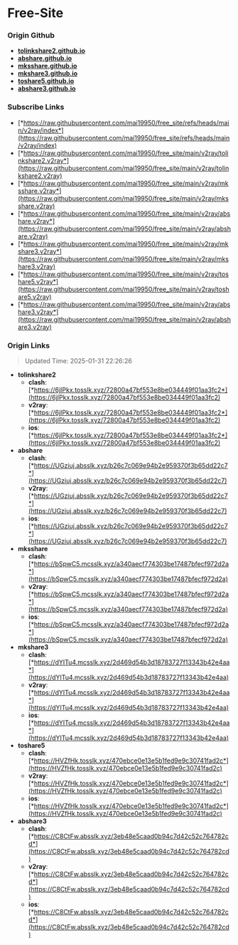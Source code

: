 # Free-Site

### Origin Github

- [**tolinkshare2.github.io**](https://github.com/tolinkshare2/tolinkshare2.github.io)
- [**abshare.github.io**](https://github.com/abshare/abshare.github.io)
- [**mksshare.github.io**](https://github.com/mksshare/mksshare.github.io)
- [**mkshare3.github.io**](https://github.com/mkshare3/mkshare3.github.io)
- [**toshare5.github.io**](https://github.com/toshare5/toshare5.github.io)
- [**abshare3.github.io**](https://github.com/abshare3/abshare3.github.io)

### Subscribe Links

- [*https://raw.githubusercontent.com/mai19950/free_site/refs/heads/main/v2ray/index*](https://raw.githubusercontent.com/mai19950/free_site/refs/heads/main/v2ray/index)
- [*https://raw.githubusercontent.com/mai19950/free_site/main/v2ray/tolinkshare2.v2ray*](https://raw.githubusercontent.com/mai19950/free_site/main/v2ray/tolinkshare2.v2ray)
- [*https://raw.githubusercontent.com/mai19950/free_site/main/v2ray/mksshare.v2ray*](https://raw.githubusercontent.com/mai19950/free_site/main/v2ray/mksshare.v2ray)
- [*https://raw.githubusercontent.com/mai19950/free_site/main/v2ray/abshare.v2ray*](https://raw.githubusercontent.com/mai19950/free_site/main/v2ray/abshare.v2ray)
- [*https://raw.githubusercontent.com/mai19950/free_site/main/v2ray/mkshare3.v2ray*](https://raw.githubusercontent.com/mai19950/free_site/main/v2ray/mkshare3.v2ray)
- [*https://raw.githubusercontent.com/mai19950/free_site/main/v2ray/toshare5.v2ray*](https://raw.githubusercontent.com/mai19950/free_site/main/v2ray/toshare5.v2ray)
- [*https://raw.githubusercontent.com/mai19950/free_site/main/v2ray/abshare3.v2ray*](https://raw.githubusercontent.com/mai19950/free_site/main/v2ray/abshare3.v2ray)

### Origin Links

> Updated Time: 2025-01-31 22:26:26

- **tolinkshare2**
  - **clash**: [*https://6jIPkx.tosslk.xyz/72800a47bf553e8be034449f01aa3fc2*](https://6jIPkx.tosslk.xyz/72800a47bf553e8be034449f01aa3fc2)
  - **v2ray**: [*https://6jIPkx.tosslk.xyz/72800a47bf553e8be034449f01aa3fc2*](https://6jIPkx.tosslk.xyz/72800a47bf553e8be034449f01aa3fc2)
  - **ios**: [*https://6jIPkx.tosslk.xyz/72800a47bf553e8be034449f01aa3fc2*](https://6jIPkx.tosslk.xyz/72800a47bf553e8be034449f01aa3fc2)
- **abshare**
  - **clash**: [*https://UGziuj.absslk.xyz/b26c7c069e94b2e959370f3b65dd22c7*](https://UGziuj.absslk.xyz/b26c7c069e94b2e959370f3b65dd22c7)
  - **v2ray**: [*https://UGziuj.absslk.xyz/b26c7c069e94b2e959370f3b65dd22c7*](https://UGziuj.absslk.xyz/b26c7c069e94b2e959370f3b65dd22c7)
  - **ios**: [*https://UGziuj.absslk.xyz/b26c7c069e94b2e959370f3b65dd22c7*](https://UGziuj.absslk.xyz/b26c7c069e94b2e959370f3b65dd22c7)
- **mksshare**
  - **clash**: [*https://bSpwC5.mcsslk.xyz/a340aecf774303be17487bfecf972d2a*](https://bSpwC5.mcsslk.xyz/a340aecf774303be17487bfecf972d2a)
  - **v2ray**: [*https://bSpwC5.mcsslk.xyz/a340aecf774303be17487bfecf972d2a*](https://bSpwC5.mcsslk.xyz/a340aecf774303be17487bfecf972d2a)
  - **ios**: [*https://bSpwC5.mcsslk.xyz/a340aecf774303be17487bfecf972d2a*](https://bSpwC5.mcsslk.xyz/a340aecf774303be17487bfecf972d2a)
- **mkshare3**
  - **clash**: [*https://dYITu4.mcsslk.xyz/2d469d54b3d18783727f13343b42e4aa*](https://dYITu4.mcsslk.xyz/2d469d54b3d18783727f13343b42e4aa)
  - **v2ray**: [*https://dYITu4.mcsslk.xyz/2d469d54b3d18783727f13343b42e4aa*](https://dYITu4.mcsslk.xyz/2d469d54b3d18783727f13343b42e4aa)
  - **ios**: [*https://dYITu4.mcsslk.xyz/2d469d54b3d18783727f13343b42e4aa*](https://dYITu4.mcsslk.xyz/2d469d54b3d18783727f13343b42e4aa)
- **toshare5**
  - **clash**: [*https://HVZfHk.tosslk.xyz/470ebce0e13e5b1fed9e9c30741fad2c*](https://HVZfHk.tosslk.xyz/470ebce0e13e5b1fed9e9c30741fad2c)
  - **v2ray**: [*https://HVZfHk.tosslk.xyz/470ebce0e13e5b1fed9e9c30741fad2c*](https://HVZfHk.tosslk.xyz/470ebce0e13e5b1fed9e9c30741fad2c)
  - **ios**: [*https://HVZfHk.tosslk.xyz/470ebce0e13e5b1fed9e9c30741fad2c*](https://HVZfHk.tosslk.xyz/470ebce0e13e5b1fed9e9c30741fad2c)
- **abshare3**
  - **clash**: [*https://C8CtFw.absslk.xyz/3eb48e5caad0b94c7d42c52c764782cd*](https://C8CtFw.absslk.xyz/3eb48e5caad0b94c7d42c52c764782cd)
  - **v2ray**: [*https://C8CtFw.absslk.xyz/3eb48e5caad0b94c7d42c52c764782cd*](https://C8CtFw.absslk.xyz/3eb48e5caad0b94c7d42c52c764782cd)
  - **ios**: [*https://C8CtFw.absslk.xyz/3eb48e5caad0b94c7d42c52c764782cd*](https://C8CtFw.absslk.xyz/3eb48e5caad0b94c7d42c52c764782cd)
